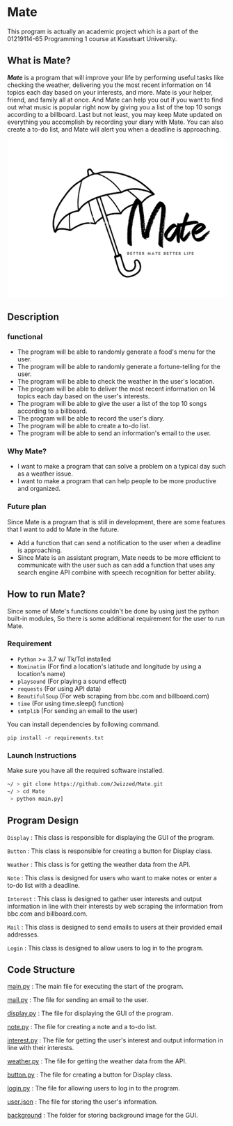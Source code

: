 # **Mate**

This program is actually an academic project which is a part of the 01219114-65 Programming 1 course at Kasetsart University.

## What is Mate?

**_Mate_** is a program that will improve your life by performing useful tasks like checking the weather, delivering you the most recent information on 14 topics each day based on your interests, and more. Mate is your helper, friend, and family all at once. And Mate can help you out if you want to find out what music is popular right now by giving you a list of the top 10 songs according to a billboard. Last but not least, you may keep Mate updated on everything you accomplish by recording your diary with Mate. You can also create a to-do list, and Mate will alert you when a deadline is approaching.

![Mate](md_pictures/Mate_logo.jpeg)

## **Description**
### functional

- The program will be able to randomly generate a food's menu for the user.
- The program will be able to randomly generate a fortune-telling for the user.
- The program will be able to check the weather in the user's location.
- The program will be able to deliver the most recent information on 14 topics each day based on the user's interests.
- The program will be able to give the user a list of the top 10 songs according to a billboard.
- The program will be able to record the user's diary.
- The program will be able to create a to-do list.
- The program will be able to send an information's email to the user.

### Why Mate?
- I want to make a program that can solve a problem on a typical day such as a weather issue. 
- I want to make a program that can help people to be more productive and organized.


### Future plan
Since Mate is a program that is still in development, there are some features that I want to add to Mate in the future.
- Add a function that can send a notification to the user when a deadline is approaching.
- Since Mate is an assistant program, Mate needs to be more efficient to communicate with the user such as can add a function that uses any search engine API combine with speech recognition for better ability.


## How to run Mate?
Since some of Mate's functions couldn't be done by using just the python built-in modules, So there is some additional requirement for the user to run Mate.
### Requirement
- `Python` >= 3.7 w/ Tk/Tcl installed
- `Nominatim` (For find a location's latitude and longitude by using a location's name)
- `playsound` (For playing a sound effect)
- `requests` (For using API data)
- `BeautifulSoup` (For web scraping from bbc.com and billboard.com)
- `time` (For using time.sleep() function)
- `smtplib` (For sending an email to the user)

You can install dependencies by following command.
```
pip install -r requirements.txt
```

### Launch Instructions
Make sure you have all the required software installed.
```bash
~/ > git clone https://github.com/Jwizzed/Mate.git
~/ > cd Mate
 > python main.py]
```


## Program Design

`Display` : This class is responsible for displaying the GUI of the program.

`Button` : This class is responsible for creating a button for Display class.

`Weather` : This class is for getting the weather data from the API.

`Note` : This class is designed for users who want to make notes or enter a to-do list with a deadline.

`Interest` : This class is designed to gather user interests and output information in line with their interests by web scraping the information from bbc.com and billboard.com.

`Mail` : This class is designed to send emails to users at their provided email addresses.

`Login` : This class is designed to allow users to log in to the program.


## Code Structure
[main.py](main.py) : The main file for executing the start of the program.

[mail.py](mail.py) : The file for sending an email to the user.

[display.py](display.py) : The file for displaying the GUI of the program.

[note.py](note.py) : The file for creating a note and a to-do list.

[interest.py](interest.py) : The file for getting the user's interest and output information in line with their interests.

[weather.py](weather.py) : The file for getting the weather data from the API.

[button.py](button.py) : The file for creating a button for Display class.

[login.py](login.py) : The file for allowing users to log in to the program.

[user.json](user.json) : The file for storing the user's information.

[background](background) : The folder for storing background image for the GUI.